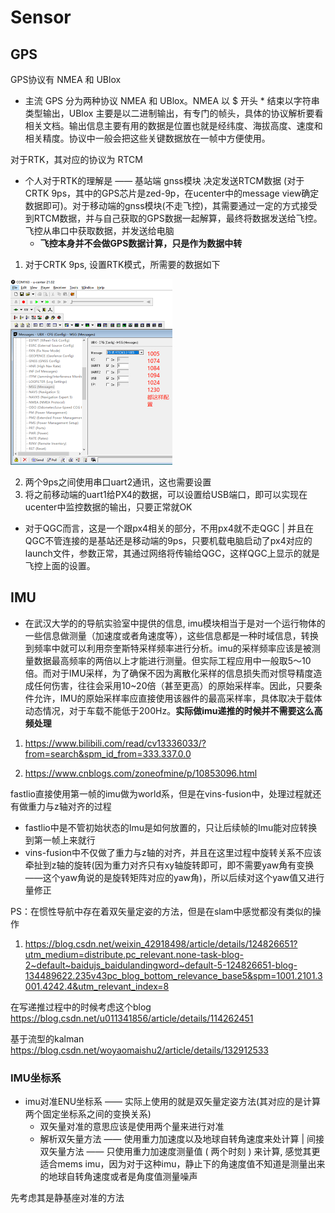 # Sensor



## GPS

GPS协议有 NMEA 和 UBlox

- 主流 GPS 分为两种协议 NMEA 和 UBlox。NMEA 以 $ 开头 * 结束以字符串类型输出，UBlox 主要是以二进制输出，有专门的帧头，具体的协议解析要看相关文档。输出信息主要有用的数据是位置也就是经纬度、海拔高度、速度和相关精度。协议中一般会把这些关键数据放在一帧中方便使用。



对于RTK，其对应的协议为 RTCM

- 个人对于RTK的理解是 —— 基站端 gnss模块 决定发送RTCM数据 (对于CRTK 9ps，其中的GPS芯片是zed-9p，在ucenter中的message view确定数据即可)。对于移动端的gnss模块(不走飞控)，其需要通过一定的方式接受到RTCM数据，并与自己获取的GPS数据一起解算，最终将数据发送给飞控。飞控从串口中获取数据，并发送给电脑
  - **飞控本身并不会做GPS数据计算，只是作为数据中转**




1. 对于CRTK 9ps, 设置RTK模式，所需要的数据如下

<img src="./figure/image-20240911003800243.png" alt="image-20240911003800243" style="zoom:50%;" />

2. 两个9ps之间使用串口uart2通讯，这也需要设置
3. 将之前移动端的uart1给PX4的数据，可以设置给USB端口，即可以实现在ucenter中监控数据的输出，只要正常就OK



- 对于QGC而言，这是一个跟px4相关的部分，不用px4就不走QGC | 并且在QGC不管连接的是基站还是移动端的9ps，只要机载电脑启动了px4对应的launch文件，参数正常，其通过网络将传输给QGC，这样QGC上显示的就是飞控上面的设置。







## IMU

- 在武汉大学的的导航实验室中提供的信息, imu模块相当于是对一个运行物体的一些信息做测量（加速度或者角速度等），这些信息都是一种时域信息，转换到频率中就可以利用奈奎斯特采样频率进行分析。imu的采样频率应该是被测量数据最高频率的两倍以上才能进行测量。但实际工程应用中一般取5～10倍。而对于IMU采样，为了确保不因为离散化采样的信息损失而对惯导精度造成任何伤害，往往会采用10~20倍（甚至更高）的原始采样率。因此，只要条件允许，IMU的原始采样率应直接使用该器件的最高采样率，具体取决于载体动态情况，对于车载不能低于200Hz。**实际做imu递推的时候并不需要这么高频处理**



1. https://www.bilibili.com/read/cv13336033/?from=search&spm_id_from=333.337.0.0

2. https://www.cnblogs.com/zoneofmine/p/10853096.html





fastlio直接使用第一帧的imu做为world系，但是在vins-fusion中，处理过程就还有做重力与z轴对齐的过程

- fastlio中是不管初始状态的Imu是如何放置的，只让后续帧的Imu能对应转换到第一帧上来就行
- vins-fusion中不仅做了重力与z轴的对齐，并且在这里过程中旋转关系不应该牵扯到z轴的旋转(因为重力对齐只有xy轴旋转即可，即不需要yaw角有变换——这个yaw角说的是旋转矩阵对应的yaw角)，所以后续对这个yaw值又进行量修正





PS：在惯性导航中存在着双矢量定姿的方法，但是在slam中感觉都没有类似的操作

1. https://blog.csdn.net/weixin_42918498/article/details/124826651?utm_medium=distribute.pc_relevant.none-task-blog-2~default~baidujs_baidulandingword~default-5-124826651-blog-134489622.235v43pc_blog_bottom_relevance_base5&spm=1001.2101.3001.4242.4&utm_relevant_index=8



在写递推过程中的时候考虑这个blog  https://blog.csdn.net/u011341856/article/details/114262451



基于流型的kalman https://blog.csdn.net/woyaomaishu2/article/details/132912533



### IMU坐标系

- imu对准ENU坐标系 —— 实际上使用的就是双矢量定姿方法(其对应的是计算两个固定坐标系之间的变换关系)
    - 双矢量对准的意思应该是使用两个量来进行对准
    - 解析双矢量方法 —— 使用重力加速度以及地球自转角速度来处计算 | 间接双矢量方法 —— 只使用重力加速度测量值 ( 两个时刻 ) 来计算, 感觉其更适合mems imu，因为对于这种imu，静止下的角速度值不知道是测量出来的地球自转角速度或者是角度值测量噪声

先考虑其是静基座对准的方法
